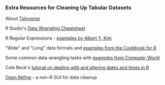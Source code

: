 ### Extra Resources for Cleaning Up Tabular Datasets

About [Tidyverse](https://blog.rstudio.org/2016/09/15/tidyverse-1-0-0/)   

R Studio's [Data Wrangling Cheatsheet](https://www.rstudio.com/wp-content/uploads/2015/02/data-wrangling-cheatsheet.pdf)   

R Regular Expressions - [examples by Albert Y. Kim](https://rstudio-pubs-static.s3.amazonaws.com/74603_76cd14d5983f47408fdf0b323550b846.html)   

"Wide" and "Long" data formats and [examples from the Cookbook for R](http://www.cookbook-r.com/Manipulating_data/Converting_data_between_wide_and_long_format/)   

Some common data wrangling tasks with [examples from Computer World](http://www.computerworld.com/article/2486425/business-intelligence/business-intelligence-4-data-wrangling-tasks-in-r-for-advanced-beginners.html)   

Cole Beck's [tutorial on dealing with and altering dates and times in R](http://biostat.mc.vanderbilt.edu/wiki/pub/Main/ColeBeck/datestimes.pdf)   

[Open Refine](http://openrefine.org/) - a non-R GUI for data cleanup
